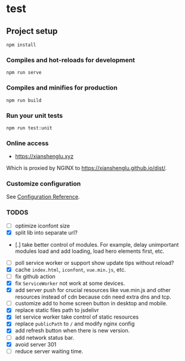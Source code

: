 # test

## Project setup

```
npm install
```

### Compiles and hot-reloads for development

```
npm run serve
```

### Compiles and minifies for production

```
npm run build
```

### Run your unit tests

```
npm run test:unit
```

### Online access

- https://xianshenglu.xyz

Which is proxied by NGINX to https://xianshenglu.github.io/dist/.

### Customize configuration

See [Configuration Reference](https://cli.vuejs.org/config/).

### TODOS

- [ ] optimize iconfont size
- [x] split lib into separate url?
- [.] take better control of modules. For example, delay unimportant modules load and add loading, load hero elements first, etc.
- [ ] poll service worker or support show update tips without reload?
- [x] cache `index.html`, `iconfont`, `vue.min.js`, etc.
- [ ] fix github action
- [x] fix `ServiceWorker` not work at some devices.
- [x] add server push for crucial resources like vue.min.js and other resources instead of cdn because cdn need extra dns and tcp.
- [ ] customize add to home screen button in desktop and mobile.
- [x] replace static files path to jsdelivr
- [x] let service worker take control of static resources
- [x] replace `publicPath` to `/` and modify nginx config
- [x] add refresh button when there is new version.
- [ ] add network status bar.
- [x] avoid server 301
- [ ] reduce server waiting time.
